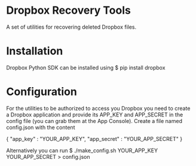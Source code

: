 Dropbox Recovery Tools
======================
A set of utilities for recovering deleted Dropbox files.

Installation
============
Dropbox Python SDK can be installed using
$ pip install dropbox

Configuration
=============
For the utilities to be authorized to access you Dropbox
you need to create a Dropbox application and provide 
its APP_KEY and APP_SECRET in the config file
(you can grab them at the App Console).
Create a file named config.json with the content

{
	"app_key" : "YOUR_APP_KEY",
	"app_secret" : "YOUR_APP_SECRET"
}

Alternatively you can run
$ ./make_config.sh YOUR_APP_KEY YOUR_APP_SECRET > config.json
